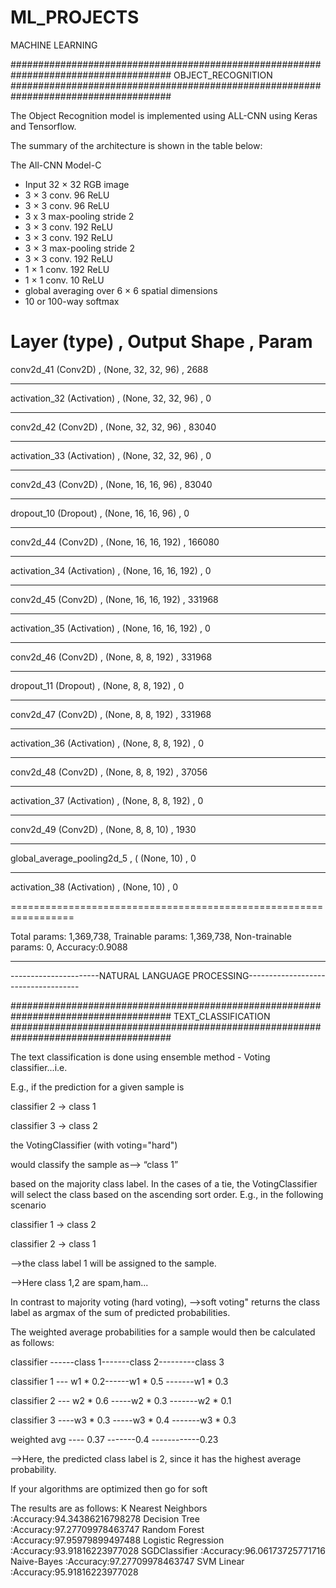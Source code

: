 # ML_PROJECTS
MACHINE LEARNING

#####################################################################################
                         OBJECT_RECOGNITION
#####################################################################################

The Object Recognition model is implemented using ALL-CNN using Keras and Tensorflow. 

The summary of the architecture is shown in the table below:

The All-CNN Model-C

* Input 32 × 32 RGB image
* 3 × 3 conv. 96 ReLU
* 3 × 3 conv. 96 ReLU
* 3 x 3 max-pooling stride 2
* 3 × 3 conv. 192 ReLU
* 3 × 3 conv. 192 ReLU
* 3 × 3 max-pooling stride 2
* 3 × 3 conv. 192 ReLU
* 1 × 1 conv. 192 ReLU
* 1 × 1 conv. 10 ReLU
* global averaging over 6 × 6 spatial dimensions
* 10 or 100-way softmax


Layer (type)   ,              Output Shape    ,          Param    
=================================================================
conv2d_41 (Conv2D)     ,      (None, 32, 32, 96)   ,     2688      
_________________________________________________________________
activation_32 (Activation) ,  (None, 32, 32, 96)   ,     0         
_________________________________________________________________
conv2d_42 (Conv2D)   ,        (None, 32, 32, 96)   ,     83040     
_________________________________________________________________
activation_33 (Activation)  , (None, 32, 32, 96)   ,     0         
_________________________________________________________________
conv2d_43 (Conv2D)        ,   (None, 16, 16, 96)   ,    83040     
_________________________________________________________________
dropout_10 (Dropout)     ,    (None, 16, 16, 96)   ,     0          
_________________________________________________________________
conv2d_44 (Conv2D)        ,   (None, 16, 16, 192)   ,    166080    
_________________________________________________________________
activation_34 (Activation) ,  (None, 16, 16, 192)   ,    0         
_________________________________________________________________
conv2d_45 (Conv2D)         ,  (None, 16, 16, 192)   ,    331968    
_________________________________________________________________
activation_35 (Activation) ,  (None, 16, 16, 192)   ,    0         
_________________________________________________________________
conv2d_46 (Conv2D)         ,  (None, 8, 8, 192)     ,    331968    
_________________________________________________________________
dropout_11 (Dropout)       ,  (None, 8, 8, 192)     ,    0         
_________________________________________________________________
conv2d_47 (Conv2D)        ,   (None, 8, 8, 192)     ,    331968    
_________________________________________________________________
activation_36 (Activation) ,  (None, 8, 8, 192)     ,    0         
_________________________________________________________________
conv2d_48 (Conv2D)        ,   (None, 8, 8, 192)     ,    37056     
_________________________________________________________________
activation_37 (Activation) ,  (None, 8, 8, 192)     ,    0         
_________________________________________________________________
conv2d_49 (Conv2D)        ,   (None, 8, 8, 10)      ,    1930      
_________________________________________________________________
global_average_pooling2d_5 ,  ( (None, 10)            ,    0 
_________________________________________________________________
activation_38 (Activation) ,   (None, 10)            ,    0

=================================================================

Total params: 1,369,738,
Trainable params: 1,369,738,
Non-trainable params: 0,
Accuracy:0.9088
_________________________________________________________________







----------------------NATURAL LANGUAGE PROCESSING------------------------------------

#####################################################################################
                         TEXT_CLASSIFICATION
#####################################################################################

The text classification is done using 
ensemble method - Voting classifier...i.e.

E.g., if the prediction for a given sample is

classifier 2 -> class 1

classifier 3 -> class 2

the VotingClassifier (with voting="hard")

would classify the sample as--> “class 1”

based on the majority class label. In the cases of a tie, the VotingClassifier will select the class based on the ascending sort order. E.g., in the following scenario

classifier 1 -> class 2

classifier 2 -> class 1

-->the class label 1 will be assigned to the sample.

-->Here class 1,2 are spam,ham...

In contrast to majority voting (hard voting), -->soft voting" returns the class label as argmax of the sum of predicted probabilities.

The weighted average probabilities for a sample would then be calculated as follows:

classifier ------class 1-------class 2---------class 3

classifier 1 --- w1 * 0.2------w1 * 0.5 -------w1 * 0.3

classifier 2 --- w2 * 0.6 -----w2 * 0.3 -------w2 * 0.1

classifier 3 ----w3 * 0.3 -----w3 * 0.4 -------w3 * 0.3

weighted avg ---- 0.37 -------0.4 ------------0.23

-->Here, the predicted class label is 2, since it has the highest average probability.

If your algorithms are optimized then go for soft

The results are as follows:
K Nearest Neighbors :Accuracy:94.34386216798278
Decision Tree :Accuracy:97.27709978463747
Random Forest :Accuracy:97.95979899497488
Logistic Regression :Accuracy:93.91816223977028
SGDClassifier :Accuracy:96.06173725771716
Naive-Bayes :Accuracy:97.27709978463747
SVM Linear :Accuracy:95.91816223977028




